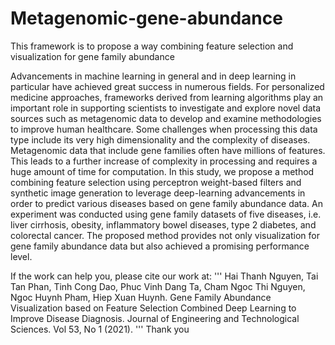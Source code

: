 # Metagenomic-gene-abundance
This framework is to propose a way combining feature selection and visualization for gene family abundance

Advancements in machine learning in general and in deep learning in particular have achieved great success in numerous fields. For personalized medicine approaches, frameworks derived from learning algorithms play an important role in supporting scientists to investigate and explore novel data sources such as metagenomic data to develop and examine methodologies to improve human healthcare. Some challenges when processing this data type include its very high dimensionality and the complexity of diseases. Metagenomic data that include gene families often have millions of features. This leads to a further increase of complexity in processing and requires a huge amount of time for computation. In this study, we propose a method combining feature selection using perceptron weight-based filters and synthetic image generation to leverage deep-learning advancements in order to predict various diseases based on gene family abundance data. An experiment was conducted using gene family datasets of five diseases, i.e. liver cirrhosis, obesity, inflammatory bowel diseases, type 2 diabetes, and colorectal cancer. The proposed method provides not only visualization for gene family abundance data but also achieved a promising
performance level.

If the work can help you, please cite our work at: 
'''
Hai Thanh Nguyen, Tai Tan Phan, Tinh Cong Dao, Phuc Vinh Dang Ta, Cham Ngoc Thi Nguyen, Ngoc Huynh Pham, Hiep Xuan Huynh. Gene Family Abundance Visualization based on Feature Selection Combined Deep Learning to Improve Disease Diagnosis. Journal of Engineering and Technological Sciences. Vol 53, No 1 (2021). 
'''
Thank you
